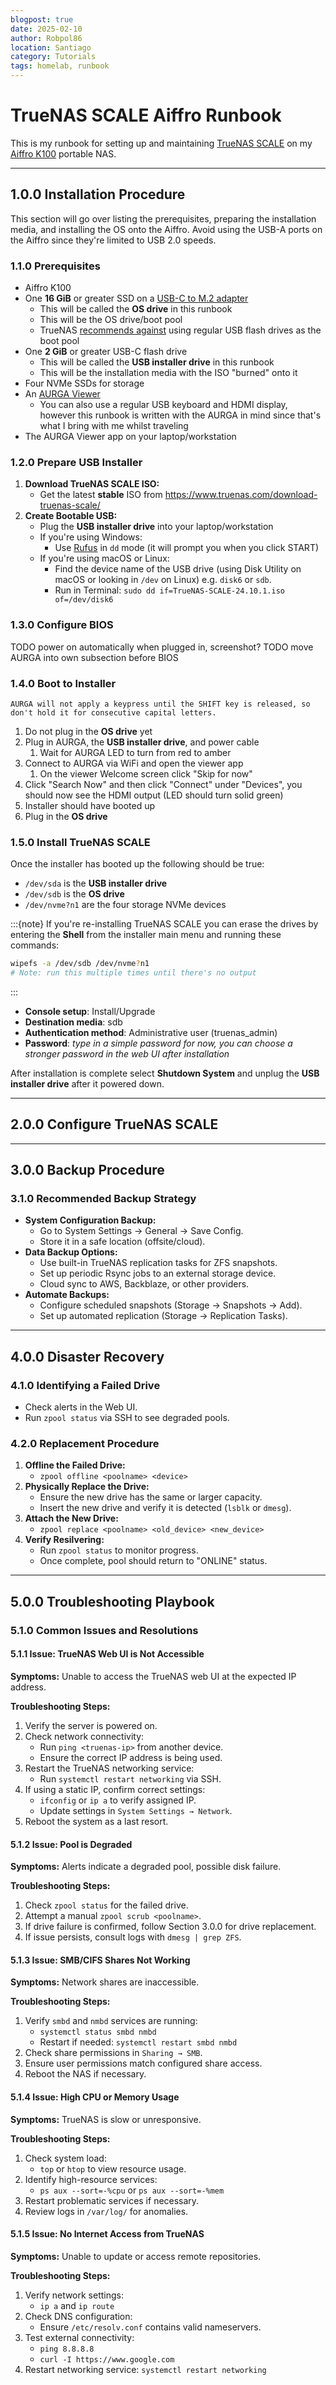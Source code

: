 ```yaml
---
blogpost: true
date: 2025-02-10
author: Robpol86
location: Santiago
category: Tutorials
tags: homelab, runbook
---
```


# TrueNAS SCALE Aiffro Runbook

This is my runbook for setting up and maintaining [TrueNAS SCALE](https://www.truenas.com/truenas-scale/) on my
[Aiffro K100](https://www.aiffro.com/products/all-ssd-nas-k100) portable NAS.

---

## 1.0.0 Installation Procedure

This section will go over listing the prerequisites, preparing the installation media, and installing the OS onto the Aiffro.
Avoid using the USB-A ports on the Aiffro since they're limited to USB 2.0 speeds.

### 1.1.0 Prerequisites

- Aiffro K100
- One **16 GiB** or greater SSD on a [USB-C to M.2 adapter](https://www.amazon.com/ORICO-Enclosure-10Gbps-Adapter-Supports/dp/B0CQ4NXK7Q)
    - This will be called the **OS drive** in this runbook
    - This will be the OS drive/boot pool
    - TrueNAS [recommends against](https://www.reddit.com/r/truenas/comments/16yg23m/truenas_recommends_against_using_a_usb_key_for/)
      using regular USB flash drives as the boot pool
- One **2 GiB** or greater USB-C flash drive
    - This will be called the **USB installer drive** in this runbook
    - This will be the installation media with the ISO "burned" onto it
- Four NVMe SSDs for storage
- An [AURGA Viewer](https://www.aurga.com/products/aurga-viewer)
    - You can also use a regular USB keyboard and HDMI display, however this runbook is written with the AURGA in mind since
      that's what I bring with me whilst traveling
- The AURGA Viewer app on your laptop/workstation

### 1.2.0 Prepare USB Installer

1. **Download TrueNAS SCALE ISO:**
    - Get the latest **stable** ISO from https://www.truenas.com/download-truenas-scale/
2. **Create Bootable USB:**
    - Plug the **USB installer drive** into your laptop/workstation
    - If you're using Windows:
        - Use [Rufus](https://rufus.ie/en/) in `dd` mode (it will prompt you when you click START)
    - If you're using macOS or Linux:
        - Find the device name of the USB drive (using Disk Utility on macOS or looking in `/dev` on Linux) e.g. `disk6` or `sdb`.
        - Run in Terminal: `sudo dd if=TrueNAS-SCALE-24.10.1.iso of=/dev/disk6`

### 1.3.0 Configure BIOS

TODO power on automatically when plugged in, screenshot?
TODO move AURGA into own subsection before BIOS

### 1.4.0 Boot to Installer

```{note}
AURGA will not apply a keypress until the SHIFT key is released, so don't hold it for consecutive capital letters.
```

1. Do not plug in the **OS drive** yet
1. Plug in AURGA, the **USB installer drive**, and power cable
    1. Wait for AURGA LED to turn from red to amber
1. Connect to AURGA via WiFi and open the viewer app
    1. On the viewer Welcome screen click "Skip for now"
1. Click "Search Now" and then click "Connect" under "Devices", you should now see the HDMI output (LED should turn solid green)
1. Installer should have booted up
1. Plug in the **OS drive**

### 1.5.0 Install TrueNAS SCALE

Once the installer has booted up the following should be true:

- `/dev/sda` is the **USB installer drive**
- `/dev/sdb` is the **OS drive**
- `/dev/nvme?n1` are the four storage NVMe devices

:::{note}
If you're re-installing TrueNAS SCALE you can erase the drives by entering the **Shell** from the installer main menu and
running these commands:

```bash
wipefs -a /dev/sdb /dev/nvme?n1
# Note: run this multiple times until there's no output
```
:::

- **Console setup**: Install/Upgrade
- **Destination media**: sdb
- **Authentication method**: Administrative user (truenas_admin)
- **Password**: *type in a simple password for now, you can choose a stronger password in the web UI after installation*

After installation is complete select **Shutdown System** and unplug the **USB installer drive** after it powered down.

---

## 2.0.0 Configure TrueNAS SCALE

---

## 3.0.0 Backup Procedure

### 3.1.0 Recommended Backup Strategy

- **System Configuration Backup:**
    - Go to System Settings → General → Save Config.
    - Store it in a safe location (offsite/cloud).
- **Data Backup Options:**
    - Use built-in TrueNAS replication tasks for ZFS snapshots.
    - Set up periodic Rsync jobs to an external storage device.
    - Cloud sync to AWS, Backblaze, or other providers.
- **Automate Backups:**
    - Configure scheduled snapshots (Storage → Snapshots → Add).
    - Set up automated replication (Storage → Replication Tasks).

---

## 4.0.0 Disaster Recovery

### 4.1.0 Identifying a Failed Drive

- Check alerts in the Web UI.
- Run `zpool status` via SSH to see degraded pools.

### 4.2.0 Replacement Procedure

1. **Offline the Failed Drive:**
    - `zpool offline <poolname> <device>`
2. **Physically Replace the Drive:**
    - Ensure the new drive has the same or larger capacity.
    - Insert the new drive and verify it is detected (`lsblk` or `dmesg`).
3. **Attach the New Drive:**
    - `zpool replace <poolname> <old_device> <new_device>`
4. **Verify Resilvering:**
    - Run `zpool status` to monitor progress.
    - Once complete, pool should return to "ONLINE" status.

---

## 5.0.0 Troubleshooting Playbook

### 5.1.0 Common Issues and Resolutions

#### 5.1.1 Issue: TrueNAS Web UI is Not Accessible

**Symptoms:** Unable to access the TrueNAS web UI at the expected IP address.

**Troubleshooting Steps:**
1. Verify the server is powered on.
2. Check network connectivity:
   - Run `ping <truenas-ip>` from another device.
   - Ensure the correct IP address is being used.
3. Restart the TrueNAS networking service:
   - Run `systemctl restart networking` via SSH.
4. If using a static IP, confirm correct settings:
   - `ifconfig` or `ip a` to verify assigned IP.
   - Update settings in `System Settings → Network`.
5. Reboot the system as a last resort.

#### 5.1.2 Issue: Pool is Degraded

**Symptoms:** Alerts indicate a degraded pool, possible disk failure.

**Troubleshooting Steps:**
1. Check `zpool status` for the failed drive.
2. Attempt a manual `zpool scrub <poolname>`.
3. If drive failure is confirmed, follow Section 3.0.0 for drive replacement.
4. If issue persists, consult logs with `dmesg | grep ZFS`.

#### 5.1.3 Issue: SMB/CIFS Shares Not Working

**Symptoms:** Network shares are inaccessible.

**Troubleshooting Steps:**
1. Verify `smbd` and `nmbd` services are running:
   - `systemctl status smbd nmbd`
   - Restart if needed: `systemctl restart smbd nmbd`
2. Check share permissions in `Sharing → SMB`.
3. Ensure user permissions match configured share access.
4. Reboot the NAS if necessary.

#### 5.1.4 Issue: High CPU or Memory Usage

**Symptoms:** TrueNAS is slow or unresponsive.

**Troubleshooting Steps:**
1. Check system load:
   - `top` or `htop` to view resource usage.
2. Identify high-resource services:
   - `ps aux --sort=-%cpu` or `ps aux --sort=-%mem`
3. Restart problematic services if necessary.
4. Review logs in `/var/log/` for anomalies.

#### 5.1.5 Issue: No Internet Access from TrueNAS

**Symptoms:** Unable to update or access remote repositories.

**Troubleshooting Steps:**
1. Verify network settings:
   - `ip a` and `ip route`
2. Check DNS configuration:
   - Ensure `/etc/resolv.conf` contains valid nameservers.
3. Test external connectivity:
   - `ping 8.8.8.8`
   - `curl -I https://www.google.com`
4. Restart networking service: `systemctl restart networking`
